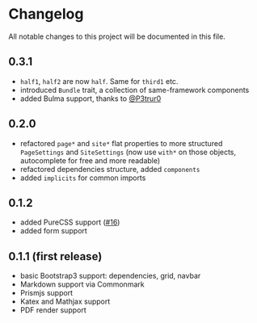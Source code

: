 # Changelog
All notable changes to this project will be documented in this file.


## 0.3.1
- `half1`, `half2` are now `half`. Same for `third1` etc.
- introduced `Bundle` trait, a collection of same-framework components
- added Bulma support, thanks to [@P3trur0](https://github.com/P3trur0)

## 0.2.0
- refactored `page*` and `site*` flat properties to more structured `PageSettings` and `SiteSettings` (now use `with*` on those objects, autocomplete for free and more readable)
- refactored dependencies structure, added `components`
- added `implicits` for common imports

## 0.1.2
- added PureCSS support ([#16](https://github.com/sake92/hepek/pull/16))
- added form support

## 0.1.1 (first release)
- basic Bootstrap3 support: dependencies, grid, navbar
- Markdown support via Commonmark
- Prismjs support
- Katex and Mathjax support
- PDF render support
